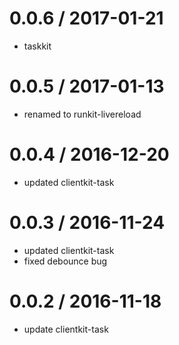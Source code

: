 
0.0.6 / 2017-01-21
==================

  * taskkit

0.0.5 / 2017-01-13
==================

  * renamed to runkit-livereload

0.0.4 / 2016-12-20
==================

  * updated clientkit-task

0.0.3 / 2016-11-24
==================

  * updated clientkit-task
  * fixed debounce bug

0.0.2 / 2016-11-18
==================

  * update clientkit-task
